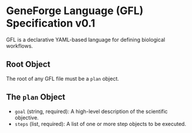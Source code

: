# GeneForge Language (GFL) Specification v0.1

GFL is a declarative YAML-based language for defining biological workflows.

## Root Object
The root of any GFL file must be a `plan` object.

## The `plan` Object
- `goal` (string, required): A high-level description of the scientific objective.
- `steps` (list, required): A list of one or more step objects to be executed.
